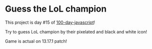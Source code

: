 # Guess the LoL champion
This project is day #15 of <a href="https://github.com/grigoryan-m/100-day-javascript.git">100-day-javascript</a>!

Try to guess LoL champion by their pixelated and black and white icon!

Game is actual on 13.17.1 patch!
